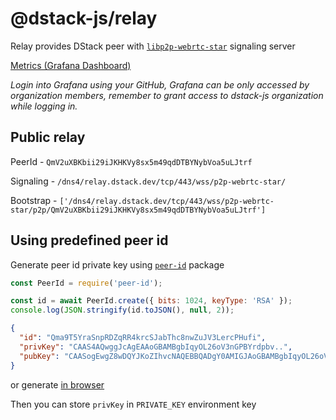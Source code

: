 # @dstack-js/relay

Relay provides DStack peer with [`libp2p-webrtc-star`](https://github.com/libp2p/js-libp2p-webrtc-star) signaling server

[Metrics (Grafana Dashboard)](https://dstack.grafana.net/goto/Y5cMV1xnz?orgId=1)

_Login into Grafana using your GitHub, Grafana can be only accessed by organization members, remember to grant access to dstack-js organization while logging in._

## Public relay

PeerId - `QmV2uXBKbii29iJKHKVy8sx5m49qdDTBYNybVoa5uLJtrf`

Signaling - `/dns4/relay.dstack.dev/tcp/443/wss/p2p-webrtc-star/`

Bootstrap - `['/dns4/relay.dstack.dev/tcp/443/wss/p2p-webrtc-star/p2p/QmV2uXBKbii29iJKHKVy8sx5m49qdDTBYNybVoa5uLJtrf']`

## Using predefined peer id

Generate peer id private key using [`peer-id`](https://www.npmjs.com/package/peer-id) package

```javascript
const PeerId = require('peer-id');

const id = await PeerId.create({ bits: 1024, keyType: 'RSA' });
console.log(JSON.stringify(id.toJSON(), null, 2));
```

```json
{
  "id": "Qma9T5YraSnpRDZqRR4krcSJabThc8nwZuJV3LercPHufi",
  "privKey": "CAAS4AQwggJcAgEAAoGBAMBgbIqyOL26oV3nGPBYrdpbv..",
  "pubKey": "CAASogEwgZ8wDQYJKoZIhvcNAQEBBQADgY0AMIGJAoGBAMBgbIqyOL26oV3nGPBYrdpbvzCY..."
}
```

or generate [in browser](https://codepen.io/0x77dev/pen/JjrgQoe)

Then you can store `privKey` in `PRIVATE_KEY` environment key
